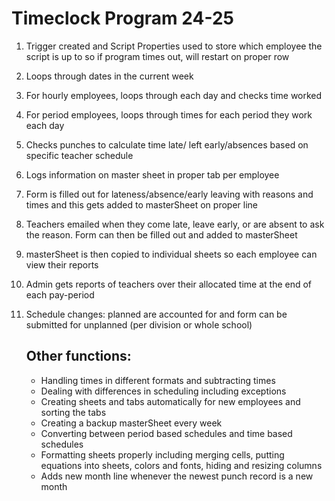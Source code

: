 # Timeclock Program 24-25
1. Trigger created and Script Properties used to store which employee the script is up to so if program times out, will restart on proper row
2. Loops through dates in the current week
3. For hourly employees, loops through each day and checks time worked
4. For period employees, loops through times for each period they work each day
5. Checks punches to calculate time late/ left early/absences based on specific teacher schedule
6. Logs information on master sheet in proper tab per employee
7. Form is filled out for lateness/absence/early leaving with reasons and times and this gets added to masterSheet on proper line
8. Teachers emailed when they come late, leave early, or are absent to ask the reason. Form can then be filled out and added to masterSheet
9. masterSheet is then copied to individual sheets so each employee can view their reports
10. Admin gets reports of teachers over their allocated time at the end of each pay-period
11. Schedule changes: planned are accounted for and form can be submitted for unplanned (per division or whole school)

    ## Other functions:
    * Handling times in different formats and subtracting times
    * Dealing with differences in scheduling including exceptions
    * Creating sheets and tabs automatically for new employees and sorting the tabs
    * Creating a backup masterSheet every week
    * Converting between period based schedules and time based schedules
    * Formatting sheets properly including merging cells, putting equations into sheets, colors and fonts, hiding and resizing columns
    * Adds new month line whenever the newest punch record is a new month

